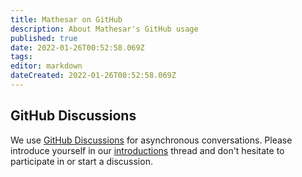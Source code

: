 ```yaml
---
title: Mathesar on GitHub
description: About Mathesar's GitHub usage
published: true
date: 2022-01-26T00:52:58.069Z
tags: 
editor: markdown
dateCreated: 2022-01-26T00:52:58.069Z
---
```


## GitHub Discussions

We use [GitHub Discussions](https://github.com/centerofci/mathesar/discussions) for asynchronous conversations. Please introduce yourself in our [introductions](https://github.com/centerofci/mathesar/discussions/1) thread and don't hesitate to participate in or start a discussion.